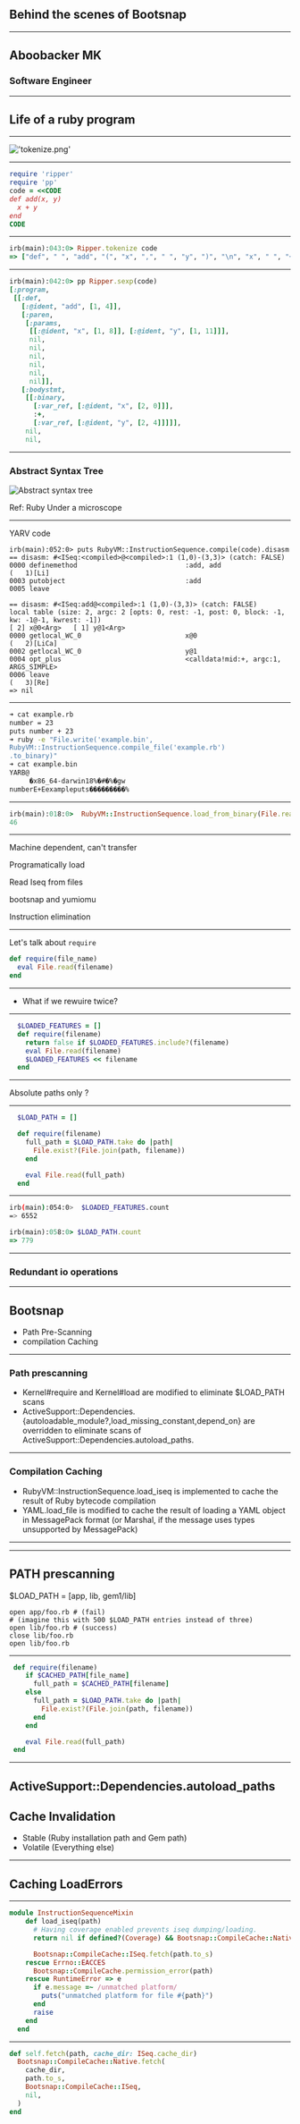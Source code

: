 ## Behind the scenes of Bootsnap

---

## Aboobacker MK

### Software Engineer

---

## Life of a ruby program

---

!['tokenize.png'](tokenize.png)

---
```ruby
require 'ripper'
require 'pp'
code = <<CODE
def add(x, y)
  x + y
end
CODE
```

---
```ruby
irb(main):043:0> Ripper.tokenize code
=> ["def", " ", "add", "(", "x", ",", " ", "y", ")", "\n", "x", " ", "+", " ", "y", "\n", "end", "\n"]
```
---
```ruby
irb(main):042:0> pp Ripper.sexp(code)
[:program,
 [[:def,
   [:@ident, "add", [1, 4]],
   [:paren,
    [:params,
     [[:@ident, "x", [1, 8]], [:@ident, "y", [1, 11]]],
     nil,
     nil,
     nil,
     nil,
     nil,
     nil]],
   [:bodystmt,
    [[:binary,
      [:var_ref, [:@ident, "x", [2, 0]]],
      :+,
      [:var_ref, [:@ident, "y", [2, 4]]]]],
    nil,
    nil,
```
---
### Abstract Syntax Tree
![Abstract syntax tree](ast2.png)

Ref: Ruby Under a microscope

---
YARV code
```
irb(main):052:0> puts RubyVM::InstructionSequence.compile(code).disasm
== disasm: #<ISeq:<compiled>@<compiled>:1 (1,0)-(3,3)> (catch: FALSE)
0000 definemethod                           :add, add                 (   1)[Li]
0003 putobject                              :add
0005 leave

== disasm: #<ISeq:add@<compiled>:1 (1,0)-(3,3)> (catch: FALSE)
local table (size: 2, argc: 2 [opts: 0, rest: -1, post: 0, block: -1, kw: -1@-1, kwrest: -1])
[ 2] x@0<Arg>   [ 1] y@1<Arg>
0000 getlocal_WC_0                          x@0                       (   2)[LiCa]
0002 getlocal_WC_0                          y@1
0004 opt_plus                               <calldata!mid:+, argc:1, ARGS_SIMPLE>
0006 leave                                                            (   3)[Re]
=> nil
```
---




```bash
➜ cat example.rb
number = 23
puts number + 23
➜ ruby -e "File.write('example.bin', 
RubyVM::InstructionSequence.compile_file('example.rb')
.to_binary)"
➜ cat example.bin
YARB@
     �x86_64-darwin18%�#�%�gw
numberE+Eexampleputs���������%
```
---
```ruby
irb(main):018:0>  RubyVM::InstructionSequence.load_from_binary(File.read('example.bin')).eval
46
```
---
Machine dependent, can't transfer

Programatically load

Read Iseq from files

bootsnap and yumiomu

Instruction elimination

---
Let's talk about `require`

```ruby
def require(file_name)
  eval File.read(filename)
end
```
---

- What if we rewuire twice? 
---

```ruby
  $LOADED_FEATURES = []
  def require(filename)
    return false if $LOADED_FEATURES.include?(filename)
    eval File.read(filename)
    $LOADED_FEATURES << filename
  end
```
---
Absolute paths only ?

---

```ruby
  $LOAD_PATH = []

  def require(filename)
    full_path = $LOAD_PATH.take do |path|
      File.exist?(File.join(path, filename))
    end

    eval File.read(full_path)
  end
```
---
```bash
irb(main):054:0>  $LOADED_FEATURES.count
=> 6552
```

```ruby
irb(main):058:0> $LOAD_PATH.count
=> 779
```
---
### Redundant io operations
---
## Bootsnap

- Path Pre-Scanning
- compilation Caching
---
### Path prescanning

- Kernel#require and Kernel#load are modified to eliminate $LOAD_PATH scans
- ActiveSupport::Dependencies.{autoloadable_module?,load_missing_constant,depend_on} are overridden to eliminate scans of ActiveSupport::Dependencies.autoload_paths. 

---

### Compilation Caching

- RubyVM::InstructionSequence.load_iseq is implemented to cache the result of Ruby bytecode compilation
- YAML.load_file is modified to cache the result of loading a YAML object in MessagePack format (or Marshal, if the message uses types unsupported by MessagePack)
---

---

## PATH prescanning
$LOAD_PATH = [app, lib, gem1/lib]

```
open app/foo.rb # (fail)
# (imagine this with 500 $LOAD_PATH entries instead of three)
open lib/foo.rb # (success)
close lib/foo.rb
open lib/foo.rb
```

---
```ruby
 def require(filename)
    if $CACHED_PATH[file_name]
      full_path = $CACHED_PATH[filename]
    else
      full_path = $LOAD_PATH.take do |path|
        File.exist?(File.join(path, filename))
      end
    end

    eval File.read(full_path)
 end
```
---
ActiveSupport::Dependencies.autoload_paths
---

## Cache Invalidation

- Stable (Ruby installation path and Gem path)
- Volatile (Everything else)
---
## Caching LoadErrors

---
```ruby
module InstructionSequenceMixin
    def load_iseq(path)
      # Having coverage enabled prevents iseq dumping/loading.
      return nil if defined?(Coverage) && Bootsnap::CompileCache::Native.coverage_running?

      Bootsnap::CompileCache::ISeq.fetch(path.to_s)
    rescue Errno::EACCES
      Bootsnap::CompileCache.permission_error(path)
    rescue RuntimeError => e
      if e.message =~ /unmatched platform/
        puts("unmatched platform for file #{path}")
      end
      raise
    end
  end
```
---
```ruby
def self.fetch(path, cache_dir: ISeq.cache_dir)
  Bootsnap::CompileCache::Native.fetch(
    cache_dir,
    path.to_s,
    Bootsnap::CompileCache::ISeq,
    nil,
  )
end
```